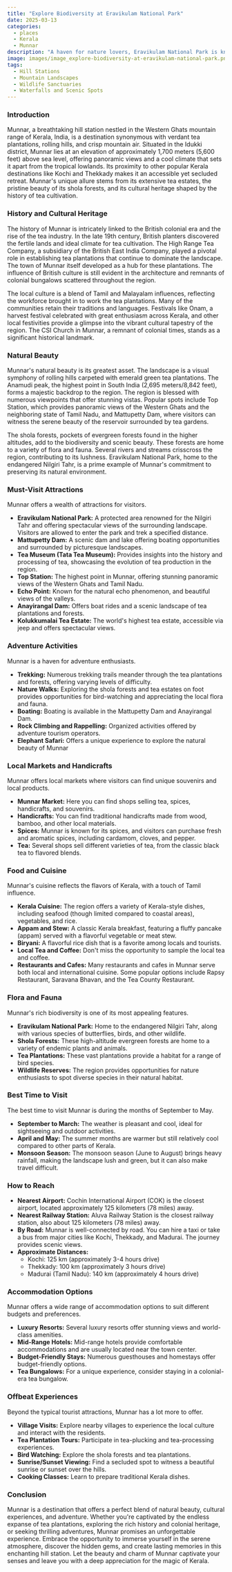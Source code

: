 ```yaml
---
title: "Explore Biodiversity at Eravikulam National Park"
date: 2025-03-13
categories:
  - places
  - Kerala
  - Munnar
description: "A haven for nature lovers, Eravikulam National Park is known for its diverse flora and fauna. It's a great spot for trekkers and offers mesmerizing views of the surrounding hills and valleys."
image: images/image_explore-biodiversity-at-eravikulam-national-park.png
tags: 
  - Hill Stations
  - Mountain Landscapes
  - Wildlife Sanctuaries
  - Waterfalls and Scenic Spots
---
```



### **Introduction**

Munnar, a breathtaking hill station nestled in the Western Ghats mountain range of Kerala, India, is a destination synonymous with verdant tea plantations, rolling hills, and crisp mountain air. Situated in the Idukki district, Munnar lies at an elevation of approximately 1,700 meters (5,600 feet) above sea level, offering panoramic views and a cool climate that sets it apart from the tropical lowlands. Its proximity to other popular Kerala destinations like Kochi and Thekkady makes it an accessible yet secluded retreat. Munnar's unique allure stems from its extensive tea estates, the pristine beauty of its shola forests, and its cultural heritage shaped by the history of tea cultivation.

### **History and Cultural Heritage**

The history of Munnar is intricately linked to the British colonial era and the rise of the tea industry. In the late 19th century, British planters discovered the fertile lands and ideal climate for tea cultivation. The High Range Tea Company, a subsidiary of the British East India Company, played a pivotal role in establishing tea plantations that continue to dominate the landscape. The town of Munnar itself developed as a hub for these plantations. The influence of British culture is still evident in the architecture and remnants of colonial bungalows scattered throughout the region.

The local culture is a blend of Tamil and Malayalam influences, reflecting the workforce brought in to work the tea plantations. Many of the communities retain their traditions and languages. Festivals like Onam, a harvest festival celebrated with great enthusiasm across Kerala, and other local festivities provide a glimpse into the vibrant cultural tapestry of the region. The CSI Church in Munnar, a remnant of colonial times, stands as a significant historical landmark.

###  **Natural Beauty**

Munnar's natural beauty is its greatest asset. The landscape is a visual symphony of rolling hills carpeted with emerald green tea plantations. The Anamudi peak, the highest point in South India (2,695 meters/8,842 feet), forms a majestic backdrop to the region. The region is blessed with numerous viewpoints that offer stunning vistas. Popular spots include Top Station, which provides panoramic views of the Western Ghats and the neighboring state of Tamil Nadu, and Mattupetty Dam, where visitors can witness the serene beauty of the reservoir surrounded by tea gardens.

The shola forests, pockets of evergreen forests found in the higher altitudes, add to the biodiversity and scenic beauty. These forests are home to a variety of flora and fauna. Several rivers and streams crisscross the region, contributing to its lushness. Eravikulam National Park, home to the endangered Nilgiri Tahr, is a prime example of Munnar's commitment to preserving its natural environment.



### **Must-Visit Attractions**

Munnar offers a wealth of attractions for visitors.

*   **Eravikulam National Park:** A protected area renowned for the Nilgiri Tahr and offering spectacular views of the surrounding landscape. Visitors are allowed to enter the park and trek a specified distance.
*   **Mattupetty Dam:** A scenic dam and lake offering boating opportunities and surrounded by picturesque landscapes.
*   **Tea Museum (Tata Tea Museum):** Provides insights into the history and processing of tea, showcasing the evolution of tea production in the region.
*   **Top Station:** The highest point in Munnar, offering stunning panoramic views of the Western Ghats and Tamil Nadu.
*   **Echo Point:** Known for the natural echo phenomenon, and beautiful views of the valleys.
*   **Anayirangal Dam:** Offers boat rides and a scenic landscape of tea plantations and forests.
*   **Kolukkumalai Tea Estate:** The world's highest tea estate, accessible via jeep and offers spectacular views.



### **Adventure Activities**

Munnar is a haven for adventure enthusiasts.

*   **Trekking:** Numerous trekking trails meander through the tea plantations and forests, offering varying levels of difficulty.
*   **Nature Walks:** Exploring the shola forests and tea estates on foot provides opportunities for bird-watching and appreciating the local flora and fauna.
*   **Boating:** Boating is available in the Mattupetty Dam and Anayirangal Dam.
*   **Rock Climbing and Rappelling:** Organized activities offered by adventure tourism operators.
*   **Elephant Safari:** Offers a unique experience to explore the natural beauty of Munnar

### **Local Markets and Handicrafts**

Munnar offers local markets where visitors can find unique souvenirs and local products.

*   **Munnar Market:** Here you can find shops selling tea, spices, handicrafts, and souvenirs.
*   **Handicrafts:** You can find traditional handicrafts made from wood, bamboo, and other local materials.
*   **Spices:** Munnar is known for its spices, and visitors can purchase fresh and aromatic spices, including cardamom, cloves, and pepper.
*   **Tea:** Several shops sell different varieties of tea, from the classic black tea to flavored blends.



### **Food and Cuisine**

Munnar's cuisine reflects the flavors of Kerala, with a touch of Tamil influence.

*   **Kerala Cuisine:** The region offers a variety of Kerala-style dishes, including seafood (though limited compared to coastal areas), vegetables, and rice.
*   **Appam and Stew:** A classic Kerala breakfast, featuring a fluffy pancake (appam) served with a flavorful vegetable or meat stew.
*   **Biryani:** A flavorful rice dish that is a favorite among locals and tourists.
*   **Local Tea and Coffee:** Don't miss the opportunity to sample the local tea and coffee.
*   **Restaurants and Cafes:** Many restaurants and cafes in Munnar serve both local and international cuisine. Some popular options include Rapsy Restaurant, Saravana Bhavan, and the Tea County Restaurant.

### **Flora and Fauna**

Munnar's rich biodiversity is one of its most appealing features.

*   **Eravikulam National Park:** Home to the endangered Nilgiri Tahr, along with various species of butterflies, birds, and other wildlife.
*   **Shola Forests:** These high-altitude evergreen forests are home to a variety of endemic plants and animals.
*   **Tea Plantations:** These vast plantations provide a habitat for a range of bird species.
*   **Wildlife Reserves:** The region provides opportunities for nature enthusiasts to spot diverse species in their natural habitat.



### **Best Time to Visit**

The best time to visit Munnar is during the months of September to May.

*   **September to March:** The weather is pleasant and cool, ideal for sightseeing and outdoor activities.
*   **April and May:** The summer months are warmer but still relatively cool compared to other parts of Kerala.
*   **Monsoon Season:** The monsoon season (June to August) brings heavy rainfall, making the landscape lush and green, but it can also make travel difficult.

### **How to Reach**

*   **Nearest Airport:** Cochin International Airport (COK) is the closest airport, located approximately 125 kilometers (78 miles) away.
*   **Nearest Railway Station:** Aluva Railway Station is the closest railway station, also about 125 kilometers (78 miles) away.
*   **By Road:** Munnar is well-connected by road. You can hire a taxi or take a bus from major cities like Kochi, Thekkady, and Madurai. The journey provides scenic views.
*   **Approximate Distances:**
    *   Kochi: 125 km (approximately 3-4 hours drive)
    *   Thekkady: 100 km (approximately 3 hours drive)
    *   Madurai (Tamil Nadu): 140 km (approximately 4 hours drive)

### **Accommodation Options**

Munnar offers a wide range of accommodation options to suit different budgets and preferences.

*   **Luxury Resorts:** Several luxury resorts offer stunning views and world-class amenities.
*   **Mid-Range Hotels:** Mid-range hotels provide comfortable accommodations and are usually located near the town center.
*   **Budget-Friendly Stays:** Numerous guesthouses and homestays offer budget-friendly options.
*   **Tea Bungalows:** For a unique experience, consider staying in a colonial-era tea bungalow.



### **Offbeat Experiences**

Beyond the typical tourist attractions, Munnar has a lot more to offer.

*   **Village Visits:** Explore nearby villages to experience the local culture and interact with the residents.
*   **Tea Plantation Tours:** Participate in tea-plucking and tea-processing experiences.
*   **Bird Watching:** Explore the shola forests and tea plantations.
*   **Sunrise/Sunset Viewing:** Find a secluded spot to witness a beautiful sunrise or sunset over the hills.
*   **Cooking Classes:** Learn to prepare traditional Kerala dishes.

### **Conclusion**

Munnar is a destination that offers a perfect blend of natural beauty, cultural experiences, and adventure. Whether you're captivated by the endless expanse of tea plantations, exploring the rich history and colonial heritage, or seeking thrilling adventures, Munnar promises an unforgettable experience. Embrace the opportunity to immerse yourself in the serene atmosphere, discover the hidden gems, and create lasting memories in this enchanting hill station. Let the beauty and charm of Munnar captivate your senses and leave you with a deep appreciation for the magic of Kerala.


